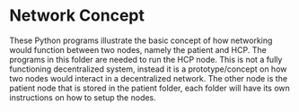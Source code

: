 # Network Concept
These Python programs illustrate the basic concept of how networking would function between two nodes, namely the patient and HCP. 
The programs in this folder are needed to run the HCP node. This is not a fully functioning decentralized system, instead it is a prototype/concept on how two nodes would interact in a decentralized network.
The other node is the patient node that is stored in the patient folder, each folder will have its own instructions on how to setup the nodes.



